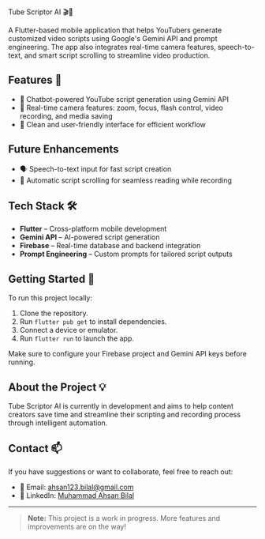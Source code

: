 Tube Scriptor AI 🎬🤖

A Flutter-based mobile application that helps YouTubers generate customized video scripts using Google's Gemini API and prompt engineering. The app also integrates real-time camera features, speech-to-text, and smart script scrolling to streamline video production.

## Features 🚀
- 📜 Chatbot-powered YouTube script generation using Gemini API  
- 🎥 Real-time camera features: zoom, focus, flash control, video recording, and media saving  
- 🎨 Clean and user-friendly interface for efficient workflow

## Future Enhancements
- 🗣️ Speech-to-text input for fast script creation  
- 🧭 Automatic script scrolling for seamless reading while recording 

## Tech Stack 🛠️
- **Flutter** – Cross-platform mobile development  
- **Gemini API** – AI-powered script generation  
- **Firebase** – Real-time database and backend integration  
- **Prompt Engineering** – Custom prompts for tailored script outputs  

## Getting Started 🚦
To run this project locally:
1. Clone the repository.
2. Run `flutter pub get` to install dependencies.
3. Connect a device or emulator.
4. Run `flutter run` to launch the app.

Make sure to configure your Firebase project and Gemini API keys before running.

## About the Project 💡
Tube Scriptor AI is currently in development and aims to help content creators save time and streamline their scripting and recording process through intelligent automation.

## Contact 📫
If you have suggestions or want to collaborate, feel free to reach out:
- 📧 Email: ahsan123.bilal@gmail.com
- 💼 LinkedIn: [Muhammad Ahsan Bilal](https://www.linkedin.com/in/ahsan-bilal-90169032a/)

---

> **Note:** This project is a work in progress. More features and improvements are on the way!
